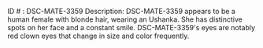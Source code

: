 ID # : DSC-MATE-3359
Description: DSC-MATE-3359 appears to be a human female with blonde hair, wearing an Ushanka. She has distinctive spots on her face and a constant smile. DSC-MATE-3359's eyes are notably red clown eyes that change in size and color frequently.